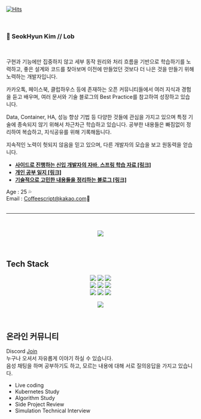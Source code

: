 [![Hits](https://hits.seeyoufarm.com/api/count/incr/badge.svg?url=https%3A%2F%2Fgithub.com%2FLob-dev%2Fhit-counter&count_bg=%2379C83D&title_bg=%23555555&icon=spring.svg&icon_color=%2353F531&title=Hello%21&edge_flat=false)](https://hits.seeyoufarm.com)

<br/>

### 👻 SeokHyun Kim // Lob 
<br/>

구현과 기능에만 집중하지 않고 세부 동작 원리와 처리 흐름을 기반으로 학습하기를 노력하고, 좋은 설계와 코드를 찾아보며 이전에 만들었던 것보다 더 나은 것을 만들기 위해 노력하는 개발자입니다.

카카오톡, 페이스북, 클럽하우스 등에 존재하는 오픈 커뮤니티들에서 여러 지식과 경험을 듣고 배우며, 여러 문서와 기술 블로그의 Best Practice를 참고하여 성장하고 있습니다. 

Data, Container, HA, 성능 향상 기법 등 다양한 것들에 관심을 가지고 있으며 특정 기술에 종속되지 않기 위해서 차근차근 학습하고 있습니다. 공부한 내용들은 빠짐없이 정리하여 복습하고, 지식공유를 위해 기록해둡니다.

지속적인 노력이 헛되지 않음을 믿고 있으며, 다른 개발자의 모습을 보고 원동력을 얻습니다.

- **[사이드로 진행하는 신입 개발자의 자바, 스프링 학습 자료 [링크]](https://github.com/Lob-dev/Junior-Back-end-Developer-Concepts)**
- **[개인 공부 일지 [링크]](https://www.notion.so/Lob-Junior-Developer-be065ebcc7404b17ba74ffc244203912)**
- **[기술적으로 고민한 내용들을 정리하는 블로그 [링크]](https://lob-dev.tistory.com/)**


Age : 25 💦<br/>
Email : Coffeescript@kakao.com💬<br/><br/> 

---

<br/>

<p align="center">
  <img src="https://github-readme-stats.vercel.app/api?username=Lob-dev&show_icons=true&theme=cobalt"/>
</p>
 
<br/>

## Tech Stack

<p align="center">
 <a target="_blank" rel="noopener noreferrer" herf="https://img.shields.io/badge/Java-ED8B00?style=for-the-badge&logo=java&logoColor=white">
  <img src="https://img.shields.io/badge/Java-ED8B00?style=flat-square&logo=java&logoColor=white"/>
 </a>
 <a target="_blank" rel="noopener noreferrer" herf="https://img.shields.io/badge/Kotlin-0095D5?style=for-the-badge&logo=kotlin&logoColor=white">
  <img src="https://img.shields.io/badge/Kotlin-0095D5?style=flat-square&logo=kotlin&logoColor=white"/>
 </a>
 <a target="_blank" rel="noopener noreferrer" herf="https://img.shields.io/badge/TypeScript-007ACC?style=flat-square&logo=typescript&logoColor=white">
  <img src="https://img.shields.io/badge/TypeScript-007ACC?style=flat-square&logo=typescript&logoColor=white"/>
 </a> <br/>
 <a target="_blank" rel="noopener noreferrer" herf="https://img.shields.io/badge/SpringBoot-6DB33F?style=flat-square&logo=Spring&logoColor=white">
  <img src="https://img.shields.io/badge/SpringBoot-6DB33F?style=flat-square&logo=Spring&logoColor=white"/>
 </a>
 <a target="_blank" rel="noopener noreferrer" herf="https://img.shields.io/badge/MySQL-4479A1?style=flat-square&logo=mysql&logoColor=white">
  <img src="https://img.shields.io/badge/MySQL-4479A1?style=flat-square&logo=mysql&logoColor=white"/>
 </a>
 <a target="_blank" rel="noopener noreferrer" herf="https://img.shields.io/badge/Redis-DC382D?style=flat-square&logo=Redis&logoColor=white">
  <img src="https://img.shields.io/badge/Redis-DC382D?style=flat-square&logo=Redis&logoColor=white"/>
 </a> <br/>
 <a target="_blank" rel="noopener noreferrer" herf="https://img.shields.io/badge/Docker-2496ED?style=flat-square&logo=Docker&logoColor=white">
  <img src="https://img.shields.io/badge/Docker-2496ED?style=flat-square&logo=Docker&logoColor=white"/>
 </a>
 <a target="_blank" rel="noopener noreferrer" herf="https://img.shields.io/badge/rabbitmq-%23FF6600.svg?&style=for-the-badge&logo=rabbitmq&logoColor=white">
  <img src="https://img.shields.io/badge/rabbitmq-%23FF6600.svg?style=flat-square&logo=rabbitmq&logoColor=white"/>
 </a>
 <a target="_blank" rel="noopener noreferrer" herf="https://img.shields.io/badge/Amazon_AWS-232F3E?style=for-the-badge&logo=amazon-aws&logoColor=white">
  <img src="https://img.shields.io/badge/Amazon_AWS-232F3E?style=flat-square&logo=amazon-aws&logoColor=white"/>
 </a>
</p>

<p align="center">
  <img src="https://github-readme-stats.vercel.app/api/top-langs/?username=Lob-dev&layout=compact&theme=cobalt"/>
</p>

<br/>

## 온라인 커뮤니티

 Discord [Join](https://discord.gg/szKX4CtWBa) <br/>
누구나 오셔서 자유롭게 이야기 하실 수 있습니다. <br/>
음성 채팅을 하며 공부하기도 하고, 모르는 내용에 대해 서로 질의응답을 가지고 있습니다.
- Live coding
- Kubernetes Study
- Algorithm Study
- Side Project Review
- Simulation Technical Interview
